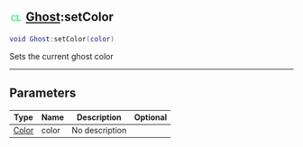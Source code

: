 ## <img src="../../.gitbook/assets/client.png" width="24" height=24 /> [Ghost](https://iaswiki.rawr.dev/readme/ghost):setColor

```lua
void Ghost:setColor(color)
```

Sets the current ghost color

------
## Parameters

| Type   | Name | Description | Optional |
| ------ | ---- | ----------- | -------: |
| [Color](https://iaswiki.rawr.dev/readme/color) | color | No description |  |

